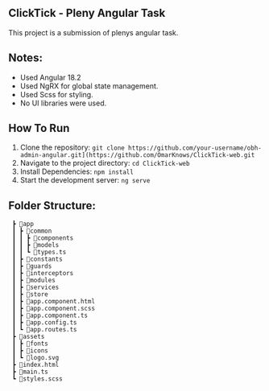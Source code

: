 ## ClickTick - Pleny Angular Task

This project is a submission of plenys angular task.

## Notes:

- Used Angular 18.2
- Used NgRX for global state management.
- Used Scss for styling.
- No UI libraries were used.

## How To Run

1. Clone the repository:
   ```git clone https://github.com/your-username/obh-admin-angular.git](https://github.com/OmarKnows/ClickTick-web.git```
2. Navigate to the project directory:
  ```cd ClickTick-web```
3. Install Dependencies:
   ```npm install```
4. Start the development server:
   ```ng serve```

## Folder Structure:

```📦src
 ┣ 📂app
 ┃ ┣ 📂common
 ┃ ┃ ┣ 📂components
 ┃ ┃ ┣ 📂models
 ┃ ┃ ┗ 📜types.ts
 ┃ ┣ 📂constants
 ┃ ┣ 📂guards
 ┃ ┣ 📂interceptors
 ┃ ┣ 📂modules
 ┃ ┣ 📂services
 ┃ ┣ 📂store
 ┃ ┣ 📜app.component.html
 ┃ ┣ 📜app.component.scss
 ┃ ┣ 📜app.component.ts
 ┃ ┣ 📜app.config.ts
 ┃ ┗ 📜app.routes.ts
 ┣ 📂assets
 ┃ ┣ 📂fonts
 ┃ ┣ 📂icons
 ┃ ┗ 📜logo.svg
 ┣ 📜index.html
 ┣ 📜main.ts
 ┗ 📜styles.scss
```
